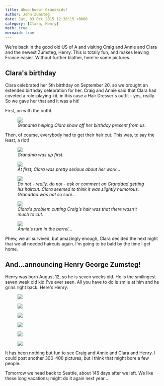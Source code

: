 ```yaml
---
title: Whoo-hooo! Grandkids!
author: John Zumsteg
date: Sat, 03 Oct 2015 12:30:15 +0000
category: [Clara, Henry]
math: true
mermaid: true
---
```

We're back in the good old US of A and visiting Craig and Annie and Clara and the newest Zumsteg, Henry. This is totally fun, and makes leaving France easier. Without further blather, here're some pictures.
<h2>Clara's birthday</h2>
Clara celebrated her 5th birthday on September 20, so we brought an extended birthday celebration for her. Craig and Annie said that Clara had coveted a role-playing kit, in this case a Hair Dresser's outfit - yes, really. So we gave her that and it was a hit!

First, on with the outfit.

<figure>
	<img src="{{site.url}}/assets/images/2015/10/DSC09430.jpg"/>
	<figcaption><em>Grandma helping Clara show off her birthday present from us.</em></figcaption>
</figure>



Then, of course, everybody had to get their hair cut. This was, to say the least, a riot!

<figure>
	<img src="{{site.url}}/assets/images/2015/10/DSC09435.jpg"/>
	<figcaption><em>Grandma was up first.</em></figcaption>
</figure>



<figure>
	<img src="{{site.url}}/assets/images/2015/10/DSC09526.jpg"/>
	<figcaption><em>At first, Clara was pretty serious about her work...</em></figcaption>
</figure>



<figure>
	<img src="{{site.url}}/assets/images/2015/10/DSC09453.jpg"/>
	<figcaption><em>Do not - really, do not - ask or comment on Granddad getting his haircut. Clara seemed to think it was slightly humorous. Granddad was not so sure...</em></figcaption>
</figure>



<figure>
	<img src="{{site.url}}/assets/images/2015/10/DSC09455.jpg"/>
	<figcaption><em>Clara's problem cutting Craig's hair was that there wasn't much to cut.</em></figcaption>
</figure>



<figure>
	<img src="{{site.url}}/assets/images/2015/10/DSC09460.jpg"/>
	<figcaption><em>Annie's turn in the barrel...</em></figcaption>
</figure>



Phew, we all survived, but amazingly enough, Clara decided the next night that we all needed haircuts again. I'm going to be bald by the time I get home.
<h2>And...announcing Henry George Zumsteg!</h2>
Henry was born August 12, so he is seven weeks old. He is the smilingest seven week old kid I've ever seen. All you have to do is smile at him and he grins right back. Here's Henry:

<figure>
	<img src="{{site.url}}/assets/images/2015/10/DSC09511.jpg"/>
	<figcaption></figcaption>
</figure>



<figure>
	<img src="{{site.url}}/assets/images/2015/10/DSC09529.jpg"/>
	<figcaption></figcaption>
</figure>



<figure>
	<img src="{{site.url}}/assets/images/2015/10/DSC09535.jpg"/>
	<figcaption></figcaption>
</figure>



<figure>
	<img src="{{site.url}}/assets/images/2015/10/DSC09538.jpg"/>
	<figcaption></figcaption>
</figure>



<figure>
	<img src="{{site.url}}/assets/images/2015/10/DSC09545.jpg"/>
	<figcaption></figcaption>
</figure>



<figure>
	<img src="{{site.url}}/assets/images/2015/10/DSC09528.jpg"/>
	<figcaption></figcaption>
</figure>



It has been nothing but fun to see Craig and Annie and Clara and Henry. I could post another 300-400 pictures, but I think that might bore a few people.

Tomorrow we head back to Seattle, about 145 days after we left. We like these long vacations; might do it again next year...
